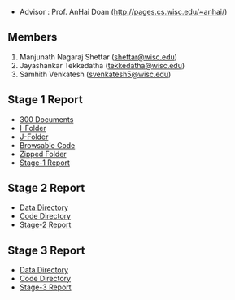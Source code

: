 + Advisor : Prof. AnHai Doan (http://pages.cs.wisc.edu/~anhai/)


## Members

1. Manjunath Nagaraj Shettar (shettar@wisc.edu)
2. Jayashankar Tekkedatha (tekkedatha@wisc.edu)
3. Samhith Venkatesh (svenkatesh5@wisc.edu)

## Stage 1 Report

+ [300 Documents](https://github.com/nsmanju01/CS839-Data-Science/tree/master/Stage-1/300_documents)
+ [I-Folder](https://github.com/nsmanju01/CS839-Data-Science/tree/master/Stage-1/I-FOLDER)
+ [J-Folder](https://github.com/nsmanju01/CS839-Data-Science/tree/master/Stage-1/J-FOLDER)
+ [Browsable Code](https://github.com/nsmanju01/CS839-Data-Science/blob/master/Stage-1/src)
+ [Zipped Folder](https://github.com/nsmanju01/CS839-Data-Science/blob/master/Stage-1/Stage-1.zip)
+ [Stage-1 Report](https://github.com/nsmanju01/CS839-Data-Science/blob/master/Stage-1/Project%20Stage-1%20Report.pdf)

## Stage 2 Report
+ [Data Directory](https://github.com/nsmanju01/CS839-Data-Science/tree/master/Stage-2/data)
+ [Code Directory](https://github.com/nsmanju01/CS839-Data-Science/tree/master/Stage-2/code)
+ [Stage-2 Report](https://github.com/nsmanju01/CS839-Data-Science/blob/master/Stage-2/Stage2_Report.pdf)

## Stage 3 Report
+ [Data Directory](https://github.com/nsmanju01/CS839-Data-Science/tree/master/Stage-3/Data)
+ [Code Directory](https://github.com/nsmanju01/CS839-Data-Science/tree/master/Stage-3/Code)
+ [Stage-3 Report](https://github.com/nsmanju01/CS839-Data-Science/blob/master/Stage-3/Stage-3-report.pdf)


